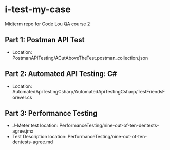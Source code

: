 # i-test-my-case
Midterm repo for Code Lou QA course 2

## Part 1: Postman API Test
- Location: PostmanAPITesting/ACutAboveTheTest.postman_collection.json

## Part 2: Automated API Testing: C#
- Location: AutomatedApiTestingCsharp/AutomatedApiTestingCsharp/TestFriendsForever.cs

## Part 3: Performance Testing
- J-Meter test location: PerformanceTesting/nine-out-of-ten-dentests-agree.jmx
- Test Description location: PerformanceTesting/nine-out-of-ten-dentests-agree.md
